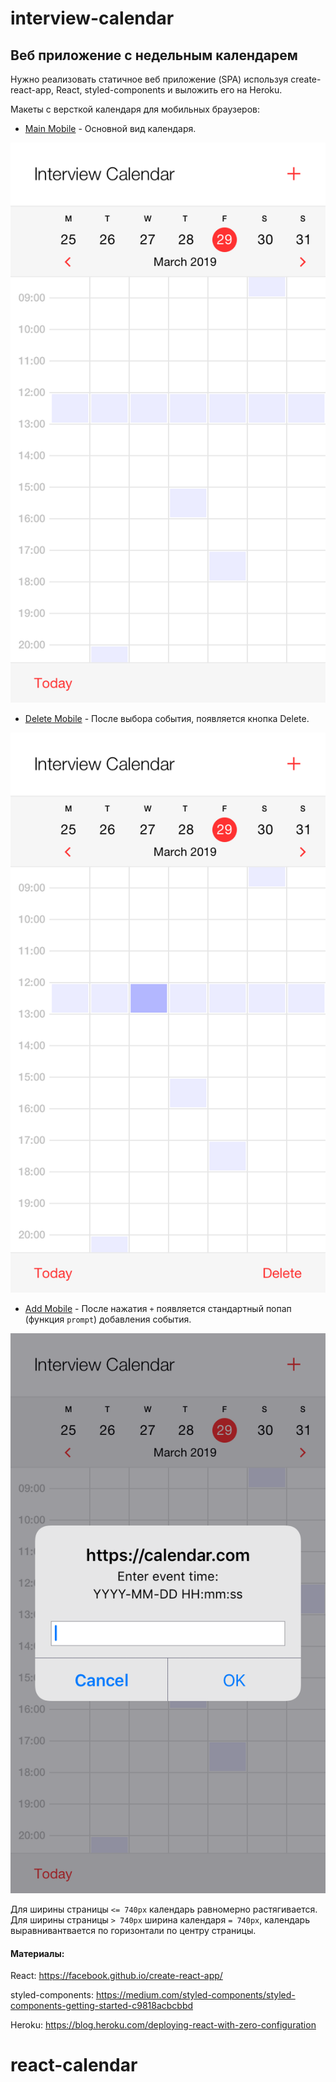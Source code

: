 # interview-calendar

## Веб приложение с недельным календарем

Нужно реализовать статичное веб приложение (SPA) используя create-react-app, React, styled-components и выложить его на Heroku.

Макеты c версткой календаря для мобильных браузеров:

- [Main Mobile](./1.%20Main%20Mobile@2x.png) - Основной вид календаря.

![](https://github.com/Suselfluf/react-calendar/blob/main/design-assets/1.%20Main%20Mobile%402x.png)
- [Delete Mobile](./2.%20Delete%20Mobile@2x.png) - После выбора события, появляется кнопка Delete.

![](https://github.com/Suselfluf/react-calendar/blob/main/design-assets/2.%20Delete%20Mobile%402x.png)
- [Add Mobile](./3.%20Add%20Mobile@2x.png) - После нажатия `+` появляется стандартный попап (функция `prompt`) добавления события.

![](https://github.com/Suselfluf/react-calendar/blob/main/design-assets/3.%20Add%20Mobile%402x.png)

Для ширины страницы `<= 740px` календарь равномерно растягивается. Для ширины страницы `> 740px` ширина календаря `= 740px`, календарь выравнивантвается по горизонтали по центру страницы.

#### Материалы:

React:
https://facebook.github.io/create-react-app/

styled-components:
https://medium.com/styled-components/styled-components-getting-started-c9818acbcbbd

Heroku:
https://blog.heroku.com/deploying-react-with-zero-configuration

# react-calendar
